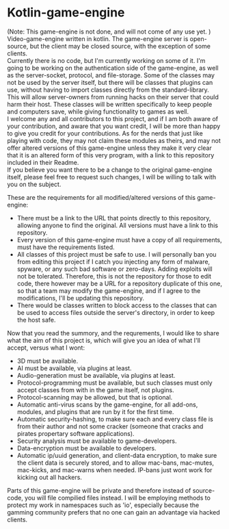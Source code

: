 # Kotlin-game-engine
(Note:   This game-engine is not done, and will not come of any use yet.  )
Video-game-engine written in kotlin.  The game-engine server is open-source, but the client may be closed source, with the exception of some clients.  
Currently there is no code, but I'm currently working on some of it.  I'm going to be working on the authentication side of the game-engine, as well as the server-socket, protocol, and file-storage.  Some of the classes may not be used by the server itself, but there will be classes that plugins can use, without having to import classes directly from the standard-library.  This will allow server-owners from running hacks on their server that could harm their host.  These classes will be written specifically to keep people and computers save, while giving functionality to games as well.  
I welcome any and all contributors to this project, and if I am both aware of your contribution, and aware that you want credit, I will be more than happy to give you credit for your contributions.  As for the nerds that just like playing with code, they may not claim these modules as theirs, and may not offer altered versions of this game-engine unless they make it very clear that it is an altered form of this very program, with a link to this repository included in their Readme.  
If you believe you want there to be a change to the original game-engine itself, please feel free to request such changes, I will be willing to talk with you on the subject.  

These are the requirements for all modified/altered versions of this game-engine:
* There must be a link to the URL that points directly to this repository, allowing anyone to find the original.  All versions must have a link to this repository.  
* Every version of this game-engine must have a copy of all requirements, must have the requirements listed.  
* All classes of this project must be safe to use.  I will personally ban you from editing this project if I catch you injecting any form of malware, spyware, or any such bad software or zero-days.  Adding exploits will not be tolerated.  Therefore, this is not the repository for those to edit code, there however may be a URL for a repository duplicate of this one, so that a team may modify the game-engine, and if I agree to the modifications, I'll be updating this repository.  
* There would be classes written to block access to the classes that can be used to access files outside the server's directory, in order to keep the host safe.  

Now that you read the summory, and the requrements, I would like to share what the aim of this project is, which will give you an idea of what I'll accept, versus what I wont:
*   3D must be available.  
*   AI must be available, via plugins at least.  
*   Audio-generation must be available, via plugins at least.  
*   Protocol-programming must be available, but such classes must only accept classes from with in the game itself, not plugins.  
*   Protocol-scanning may be allowed, but that is optional.  
*   Automatic anti-virus scans by the game-engine, for all add-ons, modules, and plugins that are run by it for the first time.  
*   Automatic security-hashing, to make sure each and every class file is from their author and not some cracker (someone that cracks and pirates propertary software applications).  
*   Security analysis must be available to game-developers.  
*   Data-encryption must be available to developers.  
*   Automatic ip/uuid generation, and client-data encryption, to make sure the client data is securely stored, and to allow mac-bans, mac-mutes, mac-kicks, and mac-warns when needed.  IP-bans just wont work for kicking out all hackers.  

Parts of this game-engine will be private and therefore instead of source-code, you will file compilied files instead.  I will be employing methods to protect my work in namespaces such as 'io', especially because the gamming community prefers that no one can gain an advantage via hacked clients.  
